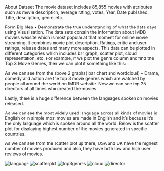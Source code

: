 About Dataset
The movie dataset includes 85,855 movies with attributes such as movie description, average rating, votes, Year, Date published, Title, description, genre, etc.

Form Big Idea
•	Demonstrate the true understanding of what the data says using Visualisation.
The data sets contain the information about IMDB movies website which is most popular at that moment for online movie streaming. It combines movie plot description. Ratings, critic and user ratings, release dates and many more aspects. This data can be plotted in different categories which includes bar graph, scatter plot, cloud representation, etc.
For example, if we plot the genre column and find the Top 3 Movie Genres, then we can plot it something like this:
 
 
As we can see from the above 2 graphs( bar chart and wordcloud) – Drama, comedy and action are the top 3 movie genres which are watched by people all around the world on IMDB website.
Now we can see top 25 directors of all times who created the movies.
 

Lastly, there is a huge difference between the languages spoken on movies released.
 
As we can see the most widely used language across all kinds of movies is English or in simple most movies are made in English and it’s because it’s the only language which is spoken around all the world.
Below is the scatter plot for displaying highest number of the movies generated in specific countries.
 
As we can see from the scatter plot up there, USA and UK have the highest number of movies produced and also, they have both low and high user reviews of movies.


![language](https://user-images.githubusercontent.com/47186806/117329457-90a02180-ae8c-11eb-8fc7-175f03e6002d.PNG)
![scatterplot](https://user-images.githubusercontent.com/47186806/117329462-9138b800-ae8c-11eb-992e-d129b57f3934.PNG)
![top3genres](https://user-images.githubusercontent.com/47186806/117329468-91d14e80-ae8c-11eb-8ab2-25a9ca9aac39.PNG)
![cloud](https://user-images.githubusercontent.com/47186806/117329475-9269e500-ae8c-11eb-97f5-c14b8649e403.PNG)
![director](https://user-images.githubusercontent.com/47186806/117329477-93027b80-ae8c-11eb-883c-f4081d94ac63.PNG)
